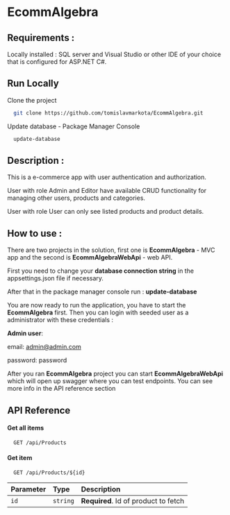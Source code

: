 
#  EcommAlgebra

## Requirements :

Locally installed : SQL server and Visual Studio or other IDE of your choice that is configured for ASP.NET C#.

## Run Locally

Clone the project

```bash
  git clone https://github.com/tomislavmarkota/EcommAlgebra.git
```

Update database - Package Manager Console

```bash
  update-database
```

## Description : 

This is a e-commerce app with user authentication and authorization. 

User with role Admin and Editor have available CRUD functionality for managing other users, products and categories.

User with role User can only see listed products and product details.


## How to use : 

There are two projects in the solution, first one is **EcommAlgebra** - MVC app and the second is **EcommAlgebraWebApi** - web API.

First you need to change your **database connection string** in the appsettings.json file if necessary. 

After that in the package manager console run : **update-database**

You are now ready to run the application, you have to start the **EcommAlgebra** first. Then you can login with seeded user as a administrator with these credentials : 

**Admin user**: 

email: admin@admin.com

password: password


After you ran **EcommAlgebra** project you can start **EcommAlgebraWebApi** which will open up swagger where you can test endpoints. You can see more info in the API reference section



## API Reference

#### Get all items

```http
  GET /api/Products
```


#### Get item

```http
  GET /api/Products/${id}
```

| Parameter | Type     | Description                       |
| :-------- | :------- | :-------------------------------- |
| `id`      | `string` | **Required**. Id of product to fetch |












